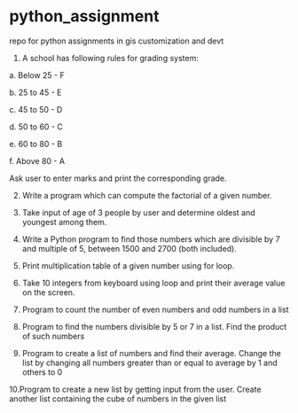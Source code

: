 # python_assignment
repo for python assignments in gis customization and devt

1. A school has following rules for grading system:

a. Below 25 - F

b. 25 to 45 - E

c. 45 to 50 - D

d. 50 to 60 - C

e. 60 to 80 - B

f. Above 80 - A

Ask user to enter marks and print the corresponding grade.


2. Write a program which can compute the factorial of a given number.

3. Take input of age of 3 people by user and determine oldest and youngest among them.

4. Write a Python program to find those numbers which are divisible by 7 and multiple of 5, between 1500 and 2700 (both included).

5. Print multiplication table of a given number using for loop.

6. Take 10 integers from keyboard using loop and print their average value on the screen.

7. Program to count the number of even numbers and odd numbers in a list


8. Program to find the numbers divisible by 5 or 7 in a list. Find the product of such numbers

9. Program to create a list of numbers and find their average. Change the list by changing all numbers greater than or equal to average by 1 and others to 0

10.Program to create a new list by getting input from the user. Create another list containing the cube of numbers in the given list
